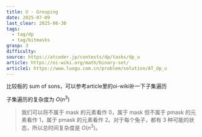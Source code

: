 ```yaml
---
title: U - Grouping
date: 2025-07-09
last_clear: 2025-06-30
tags:
  - tag/dp
  - tag/bitmasks
grasp: 3
difficulty: 
source: https://atcoder.jp/contests/dp/tasks/dp_u
article: https://oi-wiki.org/math/binary-set/
article1: https://www.luogu.com.cn/problem/solution/AT_dp_u
---
```

比较板的 sum of sons，可以参考article里的oi-wiki补一下子集遍历

子集遍历的复杂度为 $O(n^3)$ 
>我们可以将不属于 mask 的元素看作 0，属于 mask 但不属于 pmask 的元素看作 1，属于 pmask 的元素看作 2。对于每个兔子，都有 3 种可能的状态，所以总时间复杂度是 $O(n^3)$。
